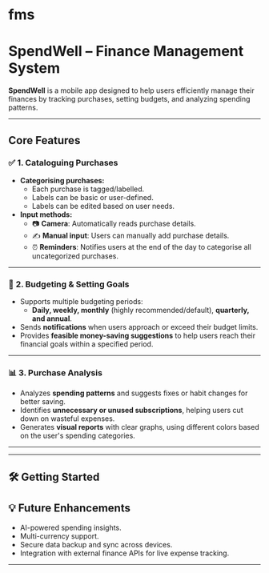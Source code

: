 # fms
# **SpendWell – Finance Management System**

**SpendWell** is a mobile app designed to help users efficiently manage their finances by tracking purchases, setting budgets, and analyzing spending patterns.

---

## **Core Features**

### ✅ **1. Cataloguing Purchases**
- **Categorising purchases:**  
    - Each purchase is tagged/labelled.  
    - Labels can be basic or user-defined.  
    - Labels can be edited based on user needs.  
- **Input methods:**  
    - 📷 **Camera**: Automatically reads purchase details.  
    - ✍️ **Manual input**: Users can manually add purchase details.  
    - ⏰ **Reminders**: Notifies users at the end of the day to categorise all uncategorized purchases.  

---

### 🎯 **2. Budgeting & Setting Goals**
- Supports multiple budgeting periods:  
    - **Daily, weekly, monthly** (highly recommended/default), **quarterly, and annual**.  
- Sends **notifications** when users approach or exceed their budget limits.  
- Provides **feasible money-saving suggestions** to help users reach their financial goals within a specified period.

---

### 📊 **3. Purchase Analysis**
- Analyzes **spending patterns** and suggests fixes or habit changes for better saving.  
- Identifies **unnecessary or unused subscriptions**, helping users cut down on wasteful expenses.  
- Generates **visual reports** with clear graphs, using different colors based on the user's spending categories.  

---

<!--
## ⚙️ **Tech Stack**
- **Frontend:** Flutter (Dart)  
- **Backend:** Firebase / Supabase (for data management)  
- **Database:** SQLite (local storage) or Firestore (cloud storage)  
- **State Management:** Provider / Riverpod  
-->
---

## 🛠️ **Getting Started**

## 💡 **Future Enhancements**
- AI-powered spending insights.  
- Multi-currency support.  
- Secure data backup and sync across devices.  
- Integration with external finance APIs for live expense tracking.  

---

